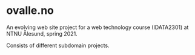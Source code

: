 # ovalle.no
An evolving web site project for a web technology course (IDATA2301) at NTNU Ålesund, spring 2021.

Consists of different subdomain projects.
